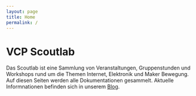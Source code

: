 ```yaml
---
layout: page
title: Home
permalink: /
---
```


# VCP Scoutlab


Das Scoutlab ist eine Sammlung von Veranstaltungen, Gruppenstunden und Workshops rund um die Themen Internet, Elektronik und Maker Bewegung. Auf diesen Seiten werden alle Dokumentationen gesammelt. Aktuelle Informnationen befinden sich in unserem [Blog](https://scoutlab.de).
